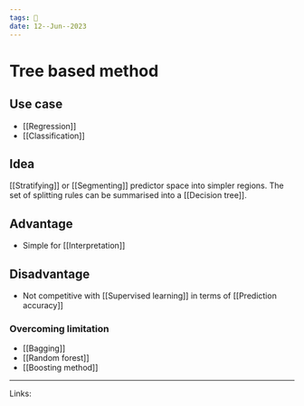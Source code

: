 ```yaml
---
tags: 🌱
date: 12--Jun--2023
---
```


# Tree based method

## Use case
- [[Regression]]
- [[Classification]]
## Idea
[[Stratifying]] or [[Segmenting]] predictor space into simpler regions. The set of splitting rules can be summarised into a [[Decision tree]].
## Advantage
- Simple for [[Interpretation]]
## Disadvantage
- Not competitive with [[Supervised learning]] in terms of [[Prediction accuracy]]
### Overcoming limitation
- [[Bagging]]
- [[Random forest]]
- [[Boosting method]]

---
Links: 